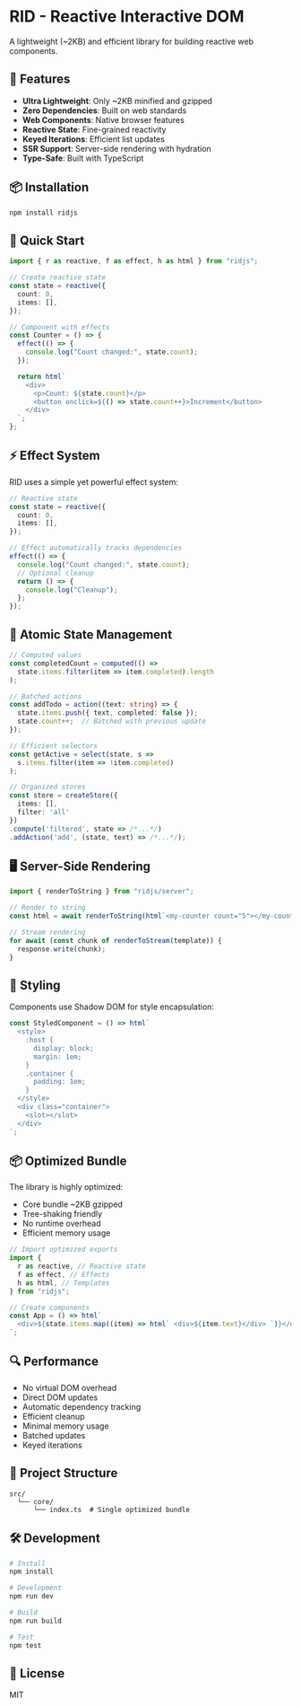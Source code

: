 # RID - Reactive Interactive DOM

A lightweight (~2KB) and efficient library for building reactive web components.

## 🚀 Features

- **Ultra Lightweight**: Only ~2KB minified and gzipped
- **Zero Dependencies**: Built on web standards
- **Web Components**: Native browser features
- **Reactive State**: Fine-grained reactivity
- **Keyed Iterations**: Efficient list updates
- **SSR Support**: Server-side rendering with hydration
- **Type-Safe**: Built with TypeScript

## 📦 Installation

```bash
npm install ridjs
```

## 🎯 Quick Start

```typescript
import { r as reactive, f as effect, h as html } from "ridjs";

// Create reactive state
const state = reactive({
  count: 0,
  items: [],
});

// Component with effects
const Counter = () => {
  effect(() => {
    console.log("Count changed:", state.count);
  });

  return html`
    <div>
      <p>Count: ${state.count}</p>
      <button onclick=${() => state.count++}>Increment</button>
    </div>
  `;
};
```

## ⚡ Effect System

RID uses a simple yet powerful effect system:

```typescript
// Reactive state
const state = reactive({
  count: 0,
  items: [],
});

// Effect automatically tracks dependencies
effect(() => {
  console.log("Count changed:", state.count);
  // Optional cleanup
  return () => {
    console.log("Cleanup");
  };
});
```

## 🔄 Atomic State Management

```typescript
// Computed values
const completedCount = computed(() =>
  state.items.filter(item => item.completed).length
);

// Batched actions
const addTodo = action((text: string) => {
  state.items.push({ text, completed: false });
  state.count++;  // Batched with previous update
});

// Efficient selectors
const getActive = select(state, s =>
  s.items.filter(item => !item.completed)
);

// Organized stores
const store = createStore({
  items: [],
  filter: 'all'
})
.compute('filtered', state => /*...*/)
.addAction('add', (state, text) => /*...*/);
```

## 🖥️ Server-Side Rendering

```typescript
import { renderToString } from "ridjs/server";

// Render to string
const html = await renderToString(html`<my-counter count="5"></my-counter>`);

// Stream rendering
for await (const chunk of renderToStream(template)) {
  response.write(chunk);
}
```

## 🎨 Styling

Components use Shadow DOM for style encapsulation:

```typescript
const StyledComponent = () => html`
  <style>
    :host {
      display: block;
      margin: 1em;
    }
    .container {
      padding: 1em;
    }
  </style>
  <div class="container">
    <slot></slot>
  </div>
`;
```

## 📦 Optimized Bundle

The library is highly optimized:

- Core bundle ~2KB gzipped
- Tree-shaking friendly
- No runtime overhead
- Efficient memory usage

```typescript
// Import optimized exports
import {
  r as reactive, // Reactive state
  f as effect, // Effects
  h as html, // Templates
} from "ridjs";

// Create components
const App = () => html`
  <div>${state.items.map((item) => html` <div>${item.text}</div> `)}</div>
`;
```

## 🔍 Performance

- No virtual DOM overhead
- Direct DOM updates
- Automatic dependency tracking
- Efficient cleanup
- Minimal memory usage
- Batched updates
- Keyed iterations

## 📁 Project Structure

```
src/
  └── core/
      └── index.ts  # Single optimized bundle
```

## 🛠️ Development

```bash
# Install
npm install

# Development
npm run dev

# Build
npm run build

# Test
npm test
```

## 📄 License

MIT
